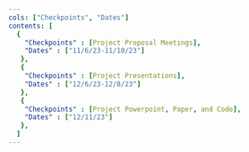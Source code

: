 ```yaml
---
cols: ["Checkpoints", "Dates"]
contents: [
  {
    "Checkpoints" : [Project Proposal Meetings],
    "Dates" : ["11/6/23-11/10/23"]
   },
   {
    "Checkpoints" : [Project Presentations],
    "Dates" : ["12/6/23-12/8/23"]
   },
   {
    "Checkpoints" : [Project Powerpoint, Paper, and Code],
    "Dates" : ["12/11/23"]
   },
  ]
---
```

<!-- link format (include braces) {"Homework 1: Alignment": "https://google.com"} -->

